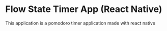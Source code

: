 # Flow State Timer App (React Native)

This application is a pomodoro timer application made with react native
